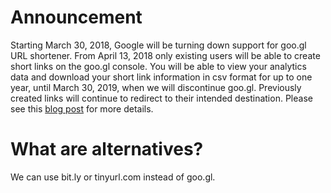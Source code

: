# Announcement
Starting March 30, 2018, Google will be turning down support for goo.gl URL shortener. From April 13, 2018 only existing users will be able to create short links on the goo.gl console. You will be able to view your analytics data and download your short link information in csv format for up to one year, until March 30, 2019, when we will discontinue goo.gl. Previously created links will continue to redirect to their intended destination. Please see this [blog post](https://developers.googleblog.com/2018/03/transitioning-google-url-shortener.html) for more details.
# What are alternatives?
We can use bit.ly or tinyurl.com instead of goo.gl.
